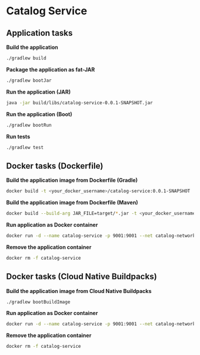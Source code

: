# Catalog Service

## Application tasks

**Build the application**

```bash
./gradlew build
```

**Package the application as fat-JAR**

```bash
./gradlew bootJar
```

**Run the application (JAR)**

```bash
java -jar build/libs/catalog-service-0.0.1-SNAPSHOT.jar
```

**Run the application (Boot)**

```bash
./gradlew bootRun
```

**Run tests**

```bash
./gradlew test
```

## Docker tasks (Dockerfile)

**Build the application image from Dockerfile (Gradle)**

```bash
docker build -t <your_docker_username>/catalog-service:0.0.1-SNAPSHOT .
```

**Build the application image from Dockerfile (Maven)**

```bash
docker build --build-arg JAR_FILE=target/*.jar -t <your_docker_username>/catalog-service:0.0.1-SNAPSHOT .
```

**Run application as Docker container**

```bash
docker run -d --name catalog-service -p 9001:9001 --net catalog-network -e SPRING_DATASOURCE_URL=jdbc:postgresql://polardb-catalog:5432/polardb_catalog <your_docker_username>/catalog-service:0.0.1-SNAPSHOT
```

**Remove the application container**

```bash
docker rm -f catalog-service
```

## Docker tasks (Cloud Native Buildpacks)

**Build the application image from Cloud Native Buildpacks**

```bash
./gradlew bootBuildImage
```

**Run application as Docker container**

```bash
docker run -d --name catalog-service -p 9001:9001 --net catalog-network -e SPRING_DATASOURCE_URL=jdbc:postgresql://polardb-catalog:5432/polardb_catalog <your_docker_username>/catalog-service:0.0.1-SNAPSHOT
```

**Remove the application container**

```bash
docker rm -f catalog-service
```

